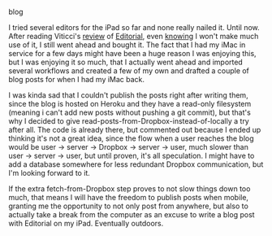 blog

I tried several editors for the iPad so far and none really nailed it. Until now. After reading Viticci's [review](http://www.macstories.net/stories/editorial-for-ipad-review/ "Reinventing iOS Automation: Editorial Review") of [Editorial](http://www.omz-software.de/editorial/index.html "Editorial for iPad"), even [knowing](https://posts.app.net/9166647) I won't make much use of it, I still went ahead and bought it. The fact that I had my iMac in service for a few days might have been a huge reason I was enjoying this, but I was enjoying it so much, that I actually went ahead and imported several workflows and created a few of my own and drafted a couple of blog posts for when I had my iMac back.

I was kinda sad that I couldn't publish the posts right after writing them, since the blog is hosted on Heroku and they have a read-only filesystem (meaning i can't add new posts without pushing a git commit), but that's why I decided to give read-posts-from-Dropbox-instead-of-locally a try after all. The code is already there, but commented out because I ended up thinking it's not a great idea, since the flow when a user reaches the blog would be user -> server -> Dropbox -> server -> user, much slower than user -> server -> user, but until proven, it's all speculation. I might have to add a database somewhere for less redundant Dropbox communication, but I'm looking forward to it.

If the extra fetch-from-Dropbox step proves to not slow things down too much, that means I will have the freedom to publish posts when mobile, granting me the opportunity to not only post from anywhere, but also to actually take a break from the computer as an excuse to write a blog post with Editorial on my iPad. Eventually outdoors.